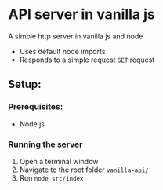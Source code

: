 # API server in vanilla js
A simple http server in vanilla js and node
- Uses default node imports
- Responds to a simple request `GET` request


## Setup:

### **Prerequisites**:
- Node js

### **Running the server**

1. Open a terminal window
2. Navigate to the root folder `vanilla-api/`
3. Run `node src/index`